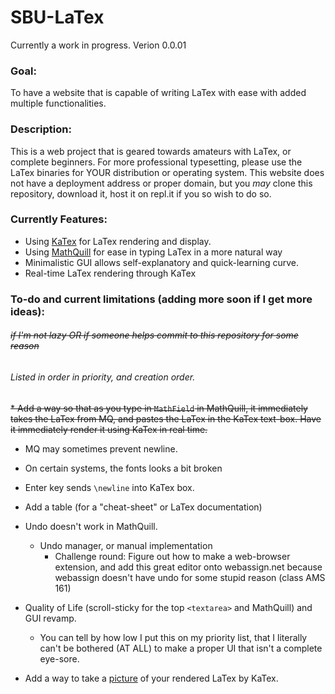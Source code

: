 # SBU-LaTex

Currently a work in progress. Verion 0.0.01
### Goal:
To have a website that is capable of writing LaTex with ease with added multiple functionalities.

### Description:
This is a web project that is geared towards amateurs with LaTex, or complete beginners. For more professional typesetting, please use the LaTex binaries for YOUR distribution or operating system. This website does not have a deployment address or proper domain, but you _may_ clone this repository, download it, host it on repl.it if you so wish to do so.

### Currently Features:
* Using [KaTex](https://katex.org/) for LaTex rendering and display.
* Using [MathQuill](http://mathquill.com/) for ease in typing LaTex in a more natural way
* Minimalistic GUI allows self-explanatory and quick-learning curve.
* Real-time LaTex rendering through KaTex

### To-do and current limitations (adding more soon if I get more ideas):
###### ~~if I'm not lazy OR if someone helps commit to this repository for some reason~~
###### Listed in order in priority, and creation order.
~~* Add a way so that as you type in `MathField` in MathQuill, it immediately takes the LaTex from MQ, and pastes the LaTex in the KaTex text-box. Have it immediately render it using KaTex in real time.~~
  * MQ may sometimes prevent newline.
  * On certain systems, the fonts looks a bit broken
  * Enter key sends `\newline` into KaTex box.
* Add a table (for a "cheat-sheet" or LaTex documentation)
* Undo doesn't work in MathQuill. 
  * Undo manager, or manual implementation
    * Challenge round:
      Figure out how to make a web-browser extension, and add this great editor onto webassign.net because webassign doesn't have undo for some stupid reason (class AMS 161)

* Quality of Life (scroll-sticky for the top `<textarea>` and MathQuill) and GUI revamp.
  * You can tell by how low I put this on my priority list, that I literally can't be bothered (AT ALL) to make a proper UI that isn't a complete eye-sore.
* Add a way to take a [picture](https://html2canvas.hertzen.com) of your rendered LaTex by KaTex.
